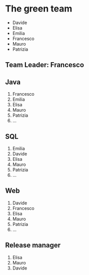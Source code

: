 # The green team

- Davide
- Elisa
- Emilia
- Francesco
- Mauro
- Patrizia

## Team Leader: Francesco

## Java
1. Francesco
1. Emilia
1. Elisa
1. Mauro
1. Patrizia
1. ...

## SQL
1. Emilia
1. Davide
1. Elisa
1. Mauro
1. Patrizia
1. ...

## Web
1. Davide
1. Francesco
1. Elisa
1. Mauro
1. Patrizia
1. ...

## Release manager
1. Elisa
1. Mauro
1. Davide
